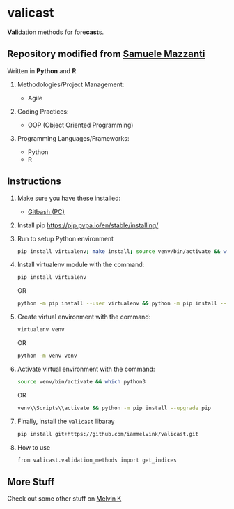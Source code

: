 # valicast

**Vali**dation methods for fore**cast**s.

## Repository modified from [Samuele Mazzanti](https://github.com/smazzanti/valicast 'Samuele Mazzanti')

Written in **Python** and **R**

1. Methodologies/Project Management:
   - Agile

2. Coding Practices:
   - OOP (Object Oriented Programming)

3. Programming Languages/Frameworks:
   - Python
   - R

## Instructions

1. Make sure you have these installed:
   - [Gitbash (PC)](https://git-scm.com/download/win 'Gitbash (PC)')

2. Install pip <https://pip.pypa.io/en/stable/installing/>

3. Run to setup Python environment

   ```sh
   pip install virtualenv; make install; source venv/bin/activate && which python3; python -m pip install --upgrade pip
   ```

4. Install virtualenv module with the command:

   ```sh
   pip install virtualenv
   ```

   OR

   ```sh
   python -m pip install --user virtualenv && python -m pip install --user --upgrade pip
   ```

5. Create virtual environment with the command:

   ```sh
   virtualenv venv
   ```

   OR

   ```sh
   python -m venv venv
   ```

6. Activate virtual environment with the command:

   ```sh
   source venv/bin/activate && which python3
   ```

   OR

   ```sh
   venv\\Scripts\\activate && python -m pip install --upgrade pip
   ```

7. Finally, install the `valicast` libaray

   ```sh
   pip install git+https://github.com/iammelvink/valicast.git
   ```

8. How to use

   ```sh
   from valicast.validation_methods import get_indices
   ```

## More Stuff

Check out some other stuff on
[Melvin K](https://github.com/iammelvink 'Melvin K GitHub page')
